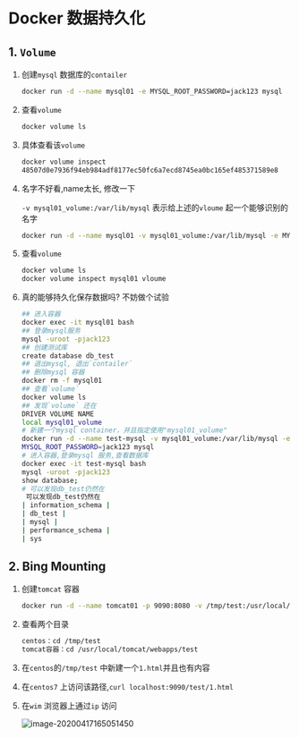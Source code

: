# Docker 数据持久化

## 1. `Volume`

1. 创建`mysql` 数据库的`contailer`

   ```bash
   docker run -d --name mysql01 -e MYSQL_ROOT_PASSWORD=jack123 mysql
   
   ```

2. 查看`volume`

   ```bash
   docker volume ls
   ```

3. 具体查看该`volume`

    ```bash
   docker volume inspect
   48507d0e7936f94eb984adf8177ec50fc6a7ecd8745ea0bc165ef485371589e8
   ```

4. 名字不好看,name太长, 修改一下

    `-v mysql01_volume:/var/lib/mysql` 表示给上述的`vloume` 起一个能够识别的名字

   ```bash
   docker run -d --name mysql01 -v mysql01_volume:/var/lib/mysql -e MYSQL_ROOT_PASSWORD=jack123 mysql
   ```

5. 查看`volume` 

   ```bash
   docker volume ls
   docker volume inspect mysql01 vloume
   ```

6. 真的能够持久化保存数据吗? 不妨做个试验

   ```bash
   ## 进入容器
   docker exec -it mysql01 bash
   ## 登录mysql服务
   mysql -uroot -pjack123
   ## 创建测试库
   create database db_test
   ## 退出mysql, 退出`contailer`
   ## 删除mysql 容器
   docker rm -f mysql01
   ## 查看`volume`
   docker volume ls
   ## 发现`volume` 还在
   DRIVER VOLUME NAME
   local mysql01_volume
   # 新建一个mysql container，并且指定使用"mysql01_volume"
   docker run -d --name test-mysql -v mysql01_volume:/var/lib/mysql -e
   MYSQL_ROOT_PASSWORD=jack123 mysql
   # 进入容器,登录mysql 服务,查看数据库
   docker exec -it test-mysql bash
   mysql -uroot -pjack123
   show database;
   # 可以发现db_test仍然在
    可以发现db_test仍然在
   | information_schema |
   | db_test |
   | mysql |
   | performance_schema |
   | sys
   
   ```





##  2. Bing Mounting

1. 创建`tomcat` 容器

   ```bash
   docker run -d --name tomcat01 -p 9090:8080 -v /tmp/test:/usr/local/tomcat/webapps/test tomcat
   ```

2. 查看两个目录

    ```bash
   centos：cd /tmp/test
   tomcat容器：cd /usr/local/tomcat/webapps/test
   ```

3. 在`centos`的`/tmp/test` 中新建一个`1.html`并且也有内容

4. 在`centos7` 上访问该路径,`curl localhost:9090/test/1.html`

5. 在`wim` 浏览器上通过`ip` 访问

   ![image-20200417165051450](http://files.luyanan.com//img/20200417165112.png)



